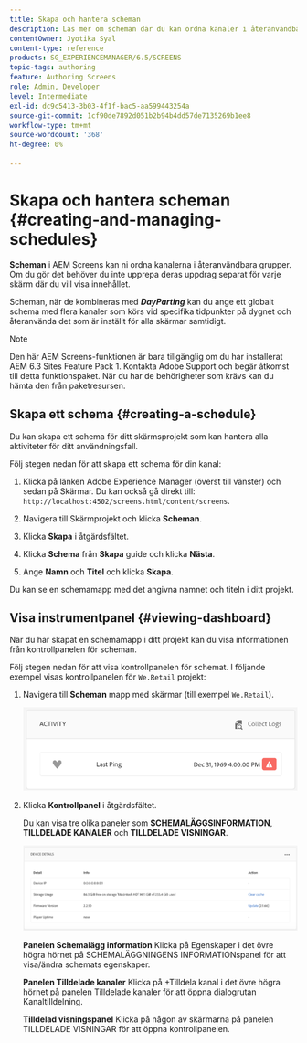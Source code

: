 ```yaml
---
title: Skapa och hantera scheman
description: Läs mer om scheman där du kan ordna kanaler i återanvändbara grupper så att du inte behöver upprepa deras tilldelning individuellt.
contentOwner: Jyotika Syal
content-type: reference
products: SG_EXPERIENCEMANAGER/6.5/SCREENS
topic-tags: authoring
feature: Authoring Screens
role: Admin, Developer
level: Intermediate
exl-id: dc9c5413-3b03-4f1f-bac5-aa599443254a
source-git-commit: 1cf90de7892d051b2b94b4dd57de7135269b1ee8
workflow-type: tm+mt
source-wordcount: '368'
ht-degree: 0%

---
```


# Skapa och hantera scheman {#creating-and-managing-schedules}

**Scheman** i AEM Screens kan ni ordna kanalerna i återanvändbara grupper. Om du gör det behöver du inte upprepa deras uppdrag separat för varje skärm där du vill visa innehållet.

Scheman, när de kombineras med ***DayParting*** kan du ange ett globalt schema med flera kanaler som körs vid specifika tidpunkter på dygnet och återanvända det som är inställt för alla skärmar samtidigt.

>[!NOTE]
>
>Den här AEM Screens-funktionen är bara tillgänglig om du har installerat AEM 6.3 Sites Feature Pack 1. Kontakta Adobe Support och begär åtkomst till detta funktionspaket. När du har de behörigheter som krävs kan du hämta den från paketresursen.

## Skapa ett schema {#creating-a-schedule}

Du kan skapa ett schema för ditt skärmsprojekt som kan hantera alla aktiviteter för ditt användningsfall.

Följ stegen nedan för att skapa ett schema för din kanal:

1. Klicka på länken Adobe Experience Manager (överst till vänster) och sedan på Skärmar. Du kan också gå direkt till: `http://localhost:4502/screens.html/content/screens`.
1. Navigera till Skärmprojekt och klicka **Scheman**.
1. Klicka **Skapa** i åtgärdsfältet.
1. Klicka **Schema** från **Skapa** guide och klicka **Nästa**.

1. Ange **Namn** och **Titel** och klicka **Skapa**.

Du kan se en schemamapp med det angivna namnet och titeln i ditt projekt.


## Visa instrumentpanel {#viewing-dashboard}

När du har skapat en schemamapp i ditt projekt kan du visa informationen från kontrollpanelen för scheman.

Följ stegen nedan för att visa kontrollpanelen för schemat. I följande exempel visas kontrollpanelen för `We.Retail` projekt:

1. Navigera till **Scheman** mapp med skärmar (till exempel `We.Retail`).

   ![chlimage_1](assets/chlimage_1.png)

1. Klicka **Kontrollpanel** i åtgärdsfältet.

   Du kan visa tre olika paneler som **SCHEMALÄGGSINFORMATION**, **TILLDELADE KANALER** och **TILLDELADE VISNINGAR**.

   ![chlimage_1-1](assets/chlimage_1-1.png)

   **Panelen Schemalägg information** Klicka på Egenskaper i det övre högra hörnet på SCHEMALÄGGNINGENS INFORMATIONspanel för att visa/ändra schemats egenskaper.

   **Panelen Tilldelade kanaler** Klicka på +Tilldela kanal i det övre högra hörnet på panelen Tilldelade kanaler för att öppna dialogrutan Kanaltilldelning.

   **Tilldelad visningspanel** Klicka på någon av skärmarna på panelen TILLDELADE VISNINGAR för att öppna kontrollpanelen.
